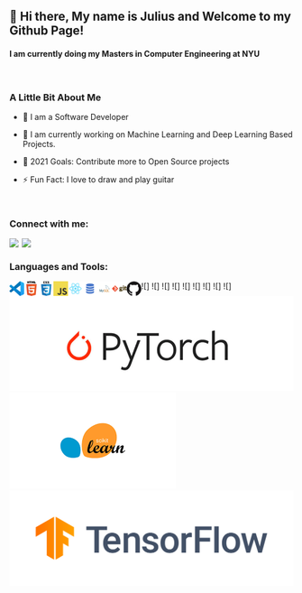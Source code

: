 ## 👋 Hi there, My name is Julius and Welcome to my Github Page!

#### I am currently doing my Masters in Computer Engineering at NYU

<br />

### A Little Bit About Me

- 🔭 I am a Software Developer

- 🌱 I am currently working on Machine Learning and Deep Learning Based Projects.

- 🥅 2021 Goals: Contribute more to Open Source projects

- ⚡ Fun Fact: I love to draw and play guitar

<br />

### Connect with me:

[<img align="left" width="22px" src="https://cdn.jsdelivr.net/npm/simple-icons@v3/icons/twitter.svg" />](https://twitter.com/jsdsz)
[<img align="left" width="22px" src="https://cdn.jsdelivr.net/npm/simple-icons@v3/icons/linkedin.svg" />](https://www.linkedin.com/in/julius-dsouza/)

<br />

### Languages and Tools:

![<img align="left" alt="Visual Studio Code" width="26px" src="https://raw.githubusercontent.com/github/explore/80688e429a7d4ef2fca1e82350fe8e3517d3494d/topics/visual-studio-code/visual-studio-code.png" />]
![<img align="left" alt="HTML5" width="26px" src="https://raw.githubusercontent.com/github/explore/80688e429a7d4ef2fca1e82350fe8e3517d3494d/topics/html/html.png" />]
![<img align="left" alt="CSS3" width="26px" src="https://raw.githubusercontent.com/github/explore/80688e429a7d4ef2fca1e82350fe8e3517d3494d/topics/css/css.png" />]
![<img align="left" alt="JavaScript" width="26px" src="https://raw.githubusercontent.com/github/explore/80688e429a7d4ef2fca1e82350fe8e3517d3494d/topics/javascript/javascript.png" />]
![<img align="left" alt="React" width="26px" src="https://raw.githubusercontent.com/github/explore/80688e429a7d4ef2fca1e82350fe8e3517d3494d/topics/react/react.png" />]
![<img align="left" alt="SQL" width="26px" src="https://raw.githubusercontent.com/github/explore/80688e429a7d4ef2fca1e82350fe8e3517d3494d/topics/sql/sql.png" />]
![<img align="left" alt="MySQL" width="26px" src="https://raw.githubusercontent.com/github/explore/80688e429a7d4ef2fca1e82350fe8e3517d3494d/topics/mysql/mysql.png" />]
![<img align="left" alt="Git" width="26px" src="https://raw.githubusercontent.com/github/explore/80688e429a7d4ef2fca1e82350fe8e3517d3494d/topics/git/git.png" />]
![<img align="left" alt="GitHub" width="26px" src="https://raw.githubusercontent.com/github/explore/78df643247d429f6cc873026c0622819ad797942/topics/github/github.png" />]
![<img align="left" alt="Pytorch" width="26px" />](/images/pytorch.png)
![<img align="left" alt="Scikit-Learn" width="26px" />](/images/scikit-learn.png)
![<img align="left" alt="TensorFlow" width="26px" />](/images/tensorflow.png)
